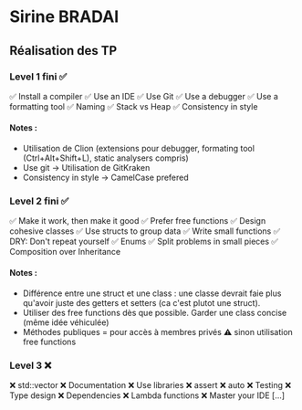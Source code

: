 # Sirine BRADAI
## Réalisation des TP

### Level 1 fini ✅
✅ Install a compiler
✅ Use an IDE
✅ Use Git
✅ Use a debugger
✅ Use a formatting tool
✅ Naming
✅ Stack vs Heap
✅ Consistency in style
#### Notes :
- Utilisation de Clion (extensions pour debugger, formating tool (Ctrl+Alt+Shift+L), static analysers compris)
- Use git -> Utilisation de GitKraken
- Consistency in style -> CamelCase prefered

### Level 2 fini ✅
✅ Make it work, then make it good
✅ Prefer free functions
✅ Design cohesive classes
✅ Use structs to group data
✅ Write small functions
✅ DRY: Don't repeat yourself
✅ Enums
✅ Split problems in small pieces
✅ Composition over Inheritance
#### Notes :
- Différence entre une struct et une class : une classe devrait faie plus qu'avoir juste des getters et setters (ca c'est plutot une struct). 
- Utiliser des free functions dès que possible. Garder une class concise (même idée véhiculée)
- Méthodes publiques = pour accès à membres privés ⚠️ sinon utilisation free functions

### Level 3 ❌
❌ std::vector
❌ Documentation
❌ Use libraries
❌ assert
❌ auto
❌ Testing
❌ Type design
❌ Dependencies
❌ Lambda functions
❌ Master your IDE
[...]
